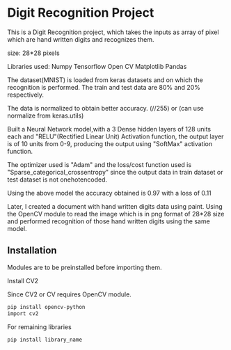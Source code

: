 
# Digit Recognition Project

This is a Digit Recognition project, which takes the inputs as array of pixel which are hand written digits and recognizes them.

size:
28*28 pixels

Libraries used:
Numpy
Tensorflow
Open CV
Matplotlib
Pandas

The dataset(MNIST) is loaded from keras datasets and on which the recognition is performed.
The train and test data are 80% and 20% respectively.

The data is normalized to obtain better accuracy.
(//255) or (can use normalize from keras.utils)

Built a Neural Network model,with a 3 Dense hidden layers of 128 units each and "RELU"(Rectified Linear Unit) Activation function, the output layer is of 10 units from 0-9, producing the output using "SoftMax" activation function.

The optimizer used is "Adam" and the loss/cost function used is "Sparse_categorical_crossentropy" since the output data in train dataset or test dataset is not onehotencoded.

Using the above model the accuracy obtained is 0.97 with a loss of 0.11

Later, I created a document with hand written digits data using paint.
Using the OpenCV module to read the image which is in png format of 28*28 size and performed recognition of those hand written digits using the same model.









## Installation

Modules are to be preinstalled before importing them.

Install CV2

Since CV2 or CV requires OpenCV module.
```bash
pip install opencv-python 
import cv2 
```
For remaining libraries
```bash
pip install library_name
```    